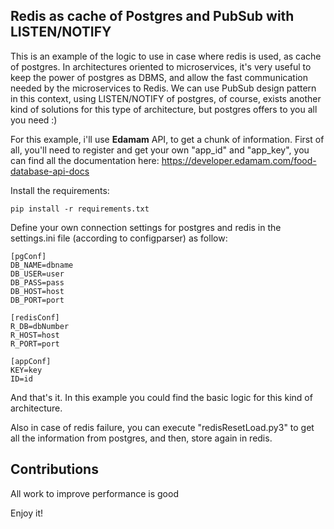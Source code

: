 Redis as cache of Postgres and PubSub with LISTEN/NOTIFY
------------------------

This is an example of the logic to use in case where redis is used, as cache of postgres. In architectures oriented to microservices, it's very useful to keep the power of postgres as DBMS, and allow the fast communication needed by the microservices to Redis. We can use PubSub design pattern in this context, using LISTEN/NOTIFY of postgres, of course, exists another kind of solutions for this type of architecture, but postgres offers to you all you need :)

For this example, i'll use **Edamam** API, to get a chunk of information. First of all, you'll need to register and get your own "app_id" and "app_key", you can find all the documentation here: https://developer.edamam.com/food-database-api-docs

Install the requirements:

	pip install -r requirements.txt

Define your own connection settings for postgres and redis in the settings.ini file (according to configparser) as follow:

	[pgConf]
	DB_NAME=dbname
	DB_USER=user
	DB_PASS=pass
	DB_HOST=host
	DB_PORT=port

	[redisConf]
	R_DB=dbNumber
	R_HOST=host
	R_PORT=port

	[appConf]
	KEY=key
	ID=id

And that's it. In this example you could find the basic logic for this kind of architecture.  

Also in case of redis failure, you can execute "redisResetLoad.py3" to get all the information from postgres, and then, store again in redis.

Contributions
-----------------------

All work to improve performance is good



Enjoy it!
